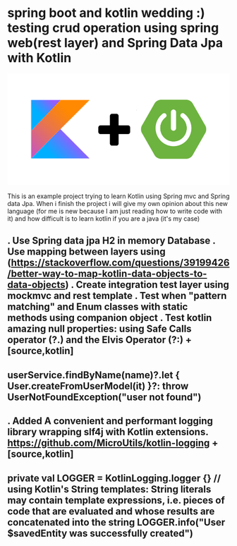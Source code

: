 # spring boot and kotlin wedding :) testing crud operation using spring web(rest layer) and Spring Data Jpa with Kotlin

![Spring boot kotlin](/images/spring_boot_kotlin.png?raw=true "Spring boot kotlin")





This is an example project trying to learn  Kotlin using Spring mvc and Spring data Jpa. When i finish the project i will
give my own opinion about this new language (for me is new because I am just reading how to write code with it) and how difficult is to learn kotlin if you are a java (it's my case)





. Use Spring data jpa H2 in memory Database
. Use mapping between layers using (https://stackoverflow.com/questions/39199426/better-way-to-map-kotlin-data-objects-to-data-objects)
. Create integration test layer using mockmvc and rest template
. Test when "pattern matching" and Enum classes with static methods using companion object
. Test kotlin amazing null properties: using Safe Calls operator (?.) and the Elvis Operator (?:)
+
[source,kotlin]
----
userService.findByName(name)?.let { User.createFromUserModel(it) }?: throw UserNotFoundException("user not found")
----
. Added A convenient and performant logging library wrapping slf4j with Kotlin extensions. https://github.com/MicroUtils/kotlin-logging
+
[source,kotlin]
----
private val LOGGER = KotlinLogging.logger {}
// using Kotlin's String templates: String literals may contain template expressions, i.e. pieces of code that are evaluated and whose results are concatenated into the string
LOGGER.info("User $savedEntity  was successfully created")
----
